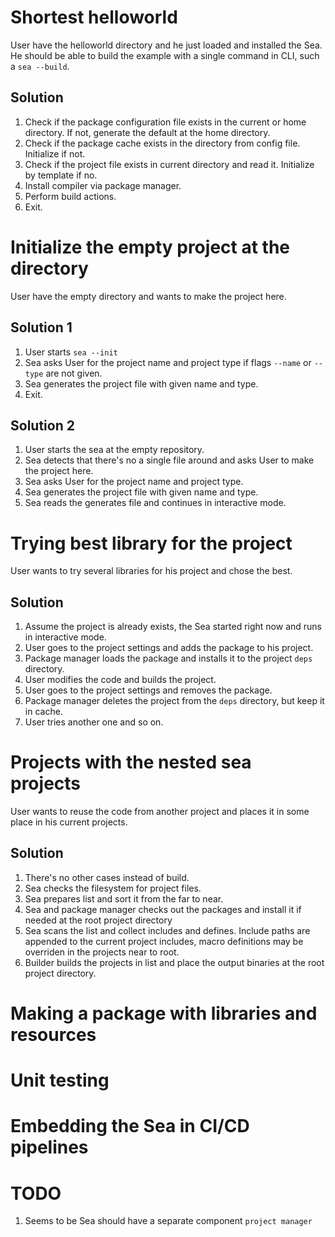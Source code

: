 # Shortest helloworld

User have the helloworld directory and he just loaded and installed the Sea. He should be able to build the example with a single command in CLI, such a `sea --build`.

## Solution

1. Check if the package configuration file exists in the current or home directory. If not, generate the default at the home directory.
2. Check if the package cache exists in the directory from config file. Initialize if not.
3. Check if the project file exists in current directory and read it. Initialize by template if no.
4. Install compiler via package manager.
5. Perform build actions.
6. Exit.

# Initialize the empty project at the directory

User have the empty directory and wants to make the project here.

## Solution 1

1. User starts `sea --init`
2. Sea asks User for the project name and project type if flags `--name` or `--type` are not given.
3. Sea generates the project file with given name and type.
4. Exit.

## Solution 2

1. User starts the sea at the empty repository.
2. Sea detects that there's no a single file around and asks User to make the project here.
3. Sea asks User for the project name and project type.
4. Sea generates the project file with given name and type.
5. Sea reads the generates file and continues in interactive mode.

# Trying best library for the project

User wants to try several libraries for his project and chose the best.

## Solution

1. Assume the project is already exists, the Sea started right now and runs in interactive mode.
2. User goes to the project settings and adds the package to his project.
3. Package manager loads the package and installs it to the project `deps` directory.
4. User modifies the code and builds the project.
5. User goes to the project settings and removes the package.
6. Package manager deletes the project from the `deps` directory, but keep it in cache.
7. User tries another one and so on.

# Projects with the nested sea projects

User wants to reuse the code from another project and places it in some place in his current projects.

## Solution

1. There's no other cases instead of build.
2. Sea checks the filesystem for project files.
3. Sea prepares list and sort it from the far to near.
4. Sea and package manager checks out the packages and install it if needed at the root project directory
5. Sea scans the list and collect includes and defines. Include paths are appended to the current project includes, macro definitions may be overriden in the projects near to root.
6. Builder builds the projects in list and place the output binaries at the root project directory.

# Making a package with libraries and resources

# Unit testing

# Embedding the Sea in CI/CD pipelines

# TODO

1. Seems to be Sea should have a separate component `project manager`
